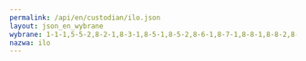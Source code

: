 ```yaml
---
permalink: /api/en/custodian/ilo.json
layout: json_en_wybrane
wybrane: 1-1-1,5-5-2,8-2-1,8-3-1,8-5-1,8-5-2,8-6-1,8-7-1,8-8-1,8-8-2,8-b-1,10-4-1
nazwa: ilo
---
```

